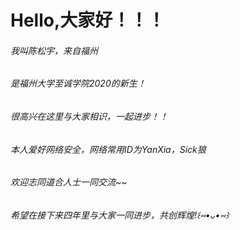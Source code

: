 Hello,大家好！！！
====  
###### 我叫陈松宇，来自福州  
###### 是福州大学至诚学院2020的新生！  
###### 很高兴在这里与大家相识，一起进步！！  
###### 本人爱好网络安全，网络常用ID为YanXia，Sick狼  
###### 欢迎志同道合人士一同交流~~  
###### 希望在接下来四年里与大家一同进步，共创辉煌!꒰⑅•ᴗ•⑅꒱
